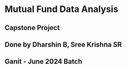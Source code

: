 # Mutual Fund Data Analysis
## Capstone Project
## Done by Dharshin B, Sree Krishna SR
## Ganit - June 2024 Batch
